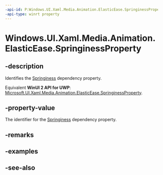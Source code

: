 ```yaml
---
-api-id: P:Windows.UI.Xaml.Media.Animation.ElasticEase.SpringinessProperty
-api-type: winrt property
---
```


<!-- Property syntax
public Windows.UI.Xaml.DependencyProperty SpringinessProperty { get; }
-->

# Windows.UI.Xaml.Media.Animation.ElasticEase.SpringinessProperty

## -description
Identifies the [Springiness](elasticease_springiness.md) dependency property.

Equivalent **WinUI 2 API for UWP**: [Microsoft.UI.Xaml.Media.Animation.ElasticEase.SpringinessProperty](/windows/winui/api/microsoft.ui.xaml.media.animation.elasticease.springinessproperty).

## -property-value
The identifier for the [Springiness](elasticease_springiness.md) dependency property.

## -remarks

## -examples

## -see-also
